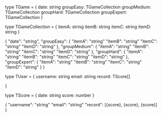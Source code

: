 type TGame = {
date: string
groupEasy: TGameCollection
groupMedium: TGameCollection
groupHard: TGameCollection
groupExpert: TGameCollection
}

type TGameCollection = {
itemA: string
itemB: string
itemC: string
itemD: string
}

{
"date": "string",
"groupEasy": {
"itemA": "string"
"itemB": "string"
"itemC": "string"
"itemD": "string"
},
"groupMedium": {
"itemA": "string"
"itemB": "string"
"itemC": "string"
"itemD": "string"
},
"groupHard": {
"itemA": "string"
"itemB": "string"
"itemC": "string"
"itemD": "string"
},
"groupExpert": {
"itemA": "string"
"itemB": "string"
"itemC": "string"
"itemD": "string"
}
}

type TUser = {
username: string
email: string
record: TScore[]

}

type TScore = {
date: string
score: number
}

{
"username": "string"
"email": "string"
"record": [{score}, {score}, {score}]
}
